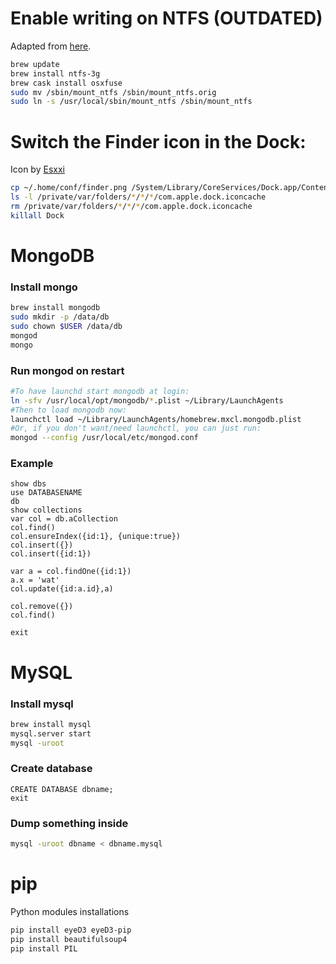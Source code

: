 
# Enable writing on NTFS (OUTDATED)

Adapted from [here](http://apple.stackexchange.com/questions/106589/write-in-ntfs-using-mavericks).
```bash
brew update
brew install ntfs-3g
brew cask install osxfuse
sudo mv /sbin/mount_ntfs /sbin/mount_ntfs.orig
sudo ln -s /usr/local/sbin/mount_ntfs /sbin/mount_ntfs
```

# Switch the Finder icon in the Dock:

Icon by [Esxxi](http://esxxi.me/)

```bash
cp ~/.home/conf/finder.png /System/Library/CoreServices/Dock.app/Contents/Resources/finder.png
ls -l /private/var/folders/*/*/*/com.apple.dock.iconcache
rm /private/var/folders/*/*/*/com.apple.dock.iconcache
killall Dock
```

# MongoDB

### Install mongo
```bash
brew install mongodb
sudo mkdir -p /data/db
sudo chown $USER /data/db
mongod
mongo
```

### Run mongod on restart
```bash
#To have launchd start mongodb at login:
ln -sfv /usr/local/opt/mongodb/*.plist ~/Library/LaunchAgents
#Then to load mongodb now:
launchctl load ~/Library/LaunchAgents/homebrew.mxcl.mongodb.plist
#Or, if you don't want/need launchctl, you can just run:
mongod --config /usr/local/etc/mongod.conf
```

### Example
```mongo
show dbs
use DATABASENAME
db
show collections
var col = db.aCollection
col.find()
col.ensureIndex({id:1}, {unique:true})
col.insert({})
col.insert({id:1})

var a = col.findOne({id:1})
a.x = 'wat'
col.update({id:a.id},a)

col.remove({})
col.find()

exit
```


# MySQL

### Install mysql
```bash
brew install mysql
mysql.server start
mysql -uroot
```

### Create database
```
CREATE DATABASE dbname;
exit
```

### Dump something inside
```bash
mysql -uroot dbname < dbname.mysql
```

# pip
Python modules installations

```bash
pip install eyeD3 eyeD3-pip
pip install beautifulsoup4
pip install PIL
```
